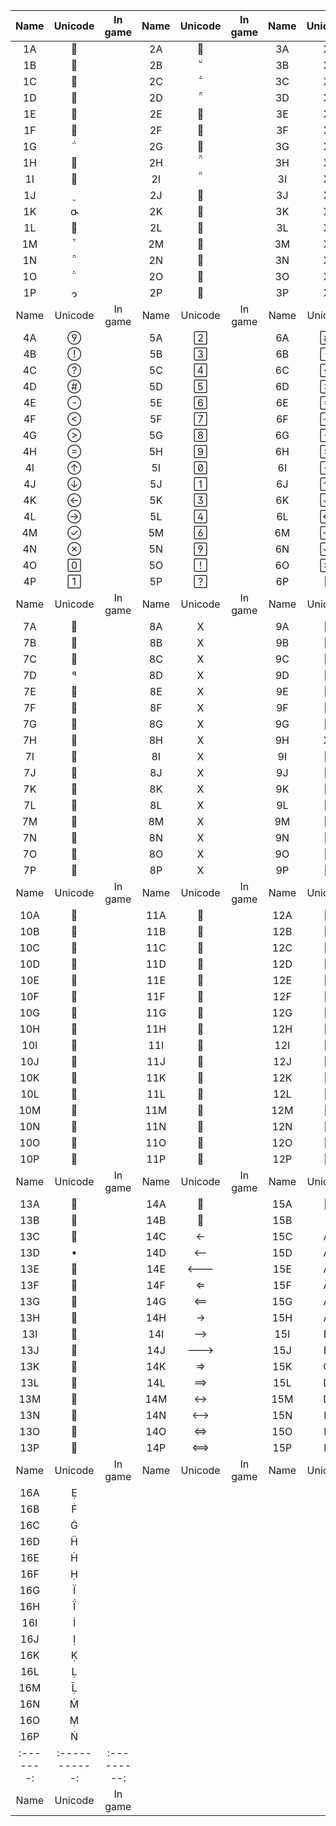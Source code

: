 |   Name  |   Unicode   |  In game  |   Name  |   Unicode   |  In game  |   Name  |   Unicode   |  In game  |
|:-------:|:-----------:|:---------:|:-------:|:-----------:|:---------:|:-------:|:-----------:|:---------:|
| 1A      |            |           | 2A      |            |           | 3A      |      X      |           |
| 1B      |            |           | 2B      |            |           | 3B      |      X      |           |
| 1C      |            |           | 2C      |            |           | 3C      |      X      |           |
| 1D      |            |           | 2D      |            |           | 3D      |      X      |           |
| 1E      |            |           | 2E      |            |           | 3E      |      X      |           |
| 1F      |            |           | 2F      |            |           | 3F      |      X      |           |
| 1G      |            |           | 2G      |            |           | 3G      |      X      |           |
| 1H      |            |           | 2H      |            |           | 3H      |      X      |           |
| 1I      |            |           | 2I      |            |           | 3I      |      X      |           |
| 1J      |            |           | 2J      |            |           | 3J      |      X      |           |
| 1K      |            |           | 2K      |            |           | 3K      |      X      |           |
| 1L      |            |           | 2L      |            |           | 3L      |      X      |           |
| 1M      |            |           | 2M      |            |           | 3M      |      X      |           |
| 1N      |            |           | 2N      |            |           | 3N      |      X      |           |
| 1O      |            |           | 2O      |            |           | 3O      |      X      |           |
| 1P      |            |           | 2P      |            |           | 3P      |      X      |           |
|   Name  |   Unicode   |  In game  |   Name  |   Unicode   |  In game  |   Name  |   Unicode   |  In game  |
| 4A      |            |           | 5A      |            |           | 6A      |            |           |
| 4B      |            |           | 5B      |            |           | 6B      |            |           |
| 4C      |            |           | 5C      |            |           | 6C      |            |           |
| 4D      |            |           | 5D      |            |           | 6D      |            |           |
| 4E      |            |           | 5E      |            |           | 6E      |            |           |
| 4F      |            |           | 5F      |            |           | 6F      |            |           |
| 4G      |            |           | 5G      |            |           | 6G      |            |           |
| 4H      |            |           | 5H      |            |           | 6H      |            |           |
| 4I      |            |           | 5I      |            |           | 6I      |            |           |
| 4J      |            |           | 5J      |            |           | 6J      |            |           |
| 4K      |            |           | 5K      |            |           | 6K      |            |           |
| 4L      |            |           | 5L      |            |           | 6L      |            |           |
| 4M      |            |           | 5M      |            |           | 6M      |            |           |
| 4N      |            |           | 5N      |            |           | 6N      |            |           |
| 4O      |            |           | 5O      |            |           | 6O      |            |           |
| 4P      |            |           | 5P      |            |           | 6P      |            |           |
|   Name  |   Unicode   |  In game  |   Name  |   Unicode   |  In game  |   Name  |   Unicode   |  In game  |
| 7A      |            |           | 8A      |      X      |           | 9A      |            |           |
| 7B      |            |           | 8B      |      X      |           | 9B      |            |           |
| 7C      |            |           | 8C      |      X      |           | 9C      |            |           |
| 7D      |            |           | 8D      |      X      |           | 9D      |            |           |
| 7E      |            |           | 8E      |      X      |           | 9E      |            |           |
| 7F      |            |           | 8F      |      X      |           | 9F      |            |           |
| 7G      |            |           | 8G      |      X      |           | 9G      |            |           |
| 7H      |            |           | 8H      |      X      |           | 9H      |      X      |           |
| 7I      |            |           | 8I      |      X      |           | 9I      |            |           |
| 7J      |            |           | 8J      |      X      |           | 9J      |            |           |
| 7K      |            |           | 8K      |      X      |           | 9K      |            |           |
| 7L      |            |           | 8L      |      X      |           | 9L      |            |           |
| 7M      |            |           | 8M      |      X      |           | 9M      |            |           |
| 7N      |            |           | 8N      |      X      |           | 9N      |            |           |
| 7O      |            |           | 8O      |      X      |           | 9O      |            |           |
| 7P      |            |           | 8P      |      X      |           | 9P      |            |           |
|   Name  |   Unicode   |  In game  |   Name  |   Unicode   |  In game  |   Name  |   Unicode   |  In game  |
| 10A     |            |           | 11A     |            |           | 12A     |            |           |
| 10B     |            |           | 11B     |            |           | 12B     |            |           |
| 10C     |            |           | 11C     |            |           | 12C     |            |           |
| 10D     |            |           | 11D     |            |           | 12D     |            |           |
| 10E     |            |           | 11E     |            |           | 12E     |            |           |
| 10F     |            |           | 11F     |            |           | 12F     |            |           |
| 10G     |            |           | 11G     |            |           | 12G     |            |           |
| 10H     |            |           | 11H     |            |           | 12H     |            |           |
| 10I     |            |           | 11I     |            |           | 12I     |            |           |
| 10J     |            |           | 11J     |            |           | 12J     |            |           |
| 10K     |            |           | 11K     |            |           | 12K     |            |           |
| 10L     |            |           | 11L     |            |           | 12L     |            |           |
| 10M     |            |           | 11M     |            |           | 12M     |            |           |
| 10N     |            |           | 11N     |            |           | 12N     |            |           |
| 10O     |            |           | 11O     |            |           | 12O     |            |           |
| 10P     |            |           | 11P     |            |           | 12P     |            |           |
|   Name  |   Unicode   |  In game  |   Name  |   Unicode   |  In game  |   Name  |   Unicode   |  In game  |
| 13A     |            |           | 14A     |            |           | 15A     |            |           |
| 13B     |            |           | 14B     |            |           | 15B     |            |           |
| 13C     |            |           | 14C     |            |           | 15C     |            |           |
| 13D     |            |           | 14D     |            |           | 15D     |            |           |
| 13E     |            |           | 14E     |            |           | 15E     |            |           |
| 13F     |            |           | 14F     |            |           | 15F     |            |           |
| 13G     |            |           | 14G     |            |           | 15G     |            |           |
| 13H     |            |           | 14H     |            |           | 15H     |            |           |
| 13I     |            |           | 14I     |            |           | 15I     |            |           |
| 13J     |            |           | 14J     |            |           | 15J     |            |           |
| 13K     |            |           | 14K     |            |           | 15K     |            |           |
| 13L     |            |           | 14L     |            |           | 15L     |            |           |
| 13M     |            |           | 14M     |            |           | 15M     |            |           |
| 13N     |            |           | 14N     |            |           | 15N     |            |           |
| 13O     |            |           | 14O     |            |           | 15O     |            |           |
| 13P     |            |           | 14P     |            |           | 15P     |            |           |
|   Name  |   Unicode   |  In game  |   Name  |   Unicode   |  In game  |   Name  |   Unicode   |  In game  |
| 16A     |            |           |
| 16B     |            |           |
| 16C     |            |           |
| 16D     |            |           |
| 16E     |            |           |
| 16F     |            |           |
| 16G     |            |           |
| 16H     |            |           |
| 16I     |            |           |
| 16J     |            |           |
| 16K     |            |           |
| 16L     |            |           |
| 16M     |            |           |
| 16N     |            |           |
| 16O     |            |           |
| 16P     |            |           |
|:-------:|:-----------:|:---------:|
|   Name  |   Unicode   |  In game  |
